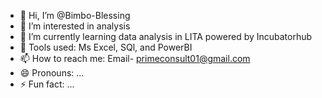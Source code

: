 - 👋 Hi, I’m @Bimbo-Blessing
- 👀 I’m interested in analysis
- 🌱 I’m currently learning data analysis in LITA powered by Incubatorhub
- 💞️ Tools used: Ms Excel, SQl, and PowerBI
- 📫 How to reach me: Email- primeconsult01@gmail.com
- 😄 Pronouns: ...
- ⚡ Fun fact: ...

<!---
Bimbo-Blessing/Bimbo-Blessing is a ✨ special ✨ repository because its `README.md` (this file) appears on your GitHub profile.
You can click the Preview link to take a look at your changes.
--->
